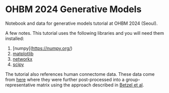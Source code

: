 # OHBM 2024 Generative Models
Notebook and data for generative models tutorial at OHBM 2024 (Seoul).

A few notes. This tutorial uses the following libraries and you will need them installed:
1. [numpy[(https://numpy.org/)
2. [matplotlib](https://matplotlib.org/)
3. [networkx](https://networkx.org/)
4. [scipy](https://scipy.org/)

The tutorial also references human connectome data. These data come from [here](https://zenodo.org/records/2872624) where they were further post-processed into a group-representative matrix using the approach described in [Betzel et al](https://direct.mit.edu/netn/article/3/2/475/2219/Distance-dependent-consensus-thresholds-for).
